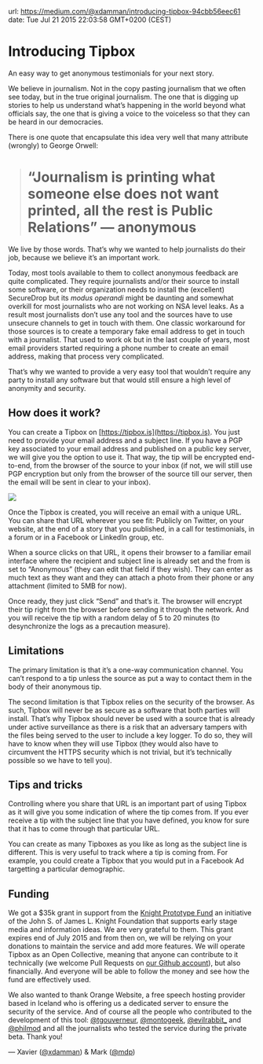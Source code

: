 url: https://medium.com/@xdamman/introducing-tipbox-94cbb56eec61
date: Tue Jul 21 2015 22:03:58 GMT+0200 (CEST)


# Introducing Tipbox

An easy way to get anonymous testimonials for your next story.

We believe in journalism. Not in the copy pasting journalism that we often see today, but in the true original journalism. The one that is digging up stories to help us understand what’s happening in the world beyond what officials say, the one that is giving a voice to the voiceless so that they can be heard in our democracies.

There is one quote that encapsulate this idea very well that many attribute (wrongly) to George Orwell:
> # “Journalism is printing what someone else does not want printed, all the rest is Public Relations” — anonymous

We live by those words. That’s why we wanted to help journalists do their job, because we believe it’s an important work.

Today, most tools available to them to collect anonymous feedback are quite complicated. They require journalists and/or their source to install some software, or their organization needs to install the (excellent) SecureDrop but its *modus operandi* might be daunting and somewhat overkill for most journalists who are not working on NSA level leaks. As a result most journalists don’t use any tool and the sources have to use unsecure channels to get in touch with them. One classic workaround for those sources is to create a temporary fake email address to get in touch with a journalist. That used to work ok but in the last couple of years, most email providers started requiring a phone number to create an email address, making that process very complicated.

That’s why we wanted to provide a very easy tool that wouldn’t require any party to install any software but that would still ensure a high level of anonymity and security.

## How does it work?

You can create a Tipbox on [https://tipbox.is](https://tipbox.is). You just need to provide your email address and a subject line. If you have a PGP key associated to your email address and published on a public key server, we will give you the option to use it. That way, the tip will be encrypted end-to-end, from the browser of the source to your inbox (if not, we will still use PGP encryption but only from the browser of the source till our server, then the email will be sent in clear to your inbox).

![](https://cdn-images-1.medium.com/max/3502/1*RyGNhKzQmc4JUmAxg_9OBQ.jpeg)

Once the Tipbox is created, you will receive an email with a unique URL. You can share that URL wherever you see fit: Publicly on Twitter, on your website, at the end of a story that you published, in a call for testimonials, in a forum or in a Facebook or LinkedIn group, etc.

When a source clicks on that URL, it opens their browser to a familiar email interface where the recipient and subject line is already set and the from is set to “Anonymous” (they can edit that field if they wish). They can enter as much text as they want and they can attach a photo from their phone or any attachment (limited to 5MB for now).

Once ready, they just click “Send” and that’s it. The browser will encrypt their tip right from the browser before sending it through the network. And you will receive the tip with a random delay of 5 to 20 minutes (to desynchronize the logs as a precaution measure).

## Limitations

The primary limitation is that it’s a one-way communication channel. You can’t respond to a tip unless the source as put a way to contact them in the body of their anonymous tip.

The second limitation is that Tipbox relies on the security of the browser. As such, Tipbox will never be as secure as a software that both parties will install. That’s why Tipbox should never be used with a source that is already under active surveillance as there is a risk that an adversary tampers with the files being served to the user to include a key logger. To do so, they will have to know when they will use Tipbox (they would also have to circumvent the HTTPS security which is not trivial, but it’s technically possible so we have to tell you).

## Tips and tricks

Controlling where you share that URL is an important part of using Tipbox as it will give you some indication of where the tip comes from. If you ever receive a tip with the subject line that you have defined, you know for sure that it has to come through that particular URL.

You can create as many Tipboxes as you like as long as the subject line is different. This is very useful to track where a tip is coming from. For example, you could create a Tipbox that you would put in a Facebook Ad targetting a particular demographic.

## Funding

We got a $35k grant in support from the [Knight Prototype Fund](http://knightfoundation.org/funding-initiatives/knight-prototype-fund/) an initiative of the John S. of James L. Knight Foundation that supports early stage media and information ideas. We are very grateful to them. This grant expires end of July 2015 and from then on, we will be relying on your donations to maintain the service and add more features. We will operate Tipbox as an Open Collective, meaning that anyone can contribute to it technically (we welcome Pull Requests on [our Github account](https://github.com/xdamman/tipbox)), but also financially. And everyone will be able to follow the money and see how the fund are effectively used.

We also wanted to thank Orange Website, a free speech hosting provider based in Iceland who is offering us a dedicated server to ensure the security of the service. And of course all the people who contributed to the development of this tool: [@tgouverneur](https://twitter.com/tgouverneur), [@montogeek](https://twitter.com/montogeek), [@evilrabbit_](https://twitter.com/evilrabbit_) and [@philmod](https://twitter.com/philmod) and all the journalists who tested the service during the private beta. Thank you!

— Xavier ([@xdamman](https://twitter.com/xdamman)) & Mark ([@mdp](https://twitter.com/mdp))
